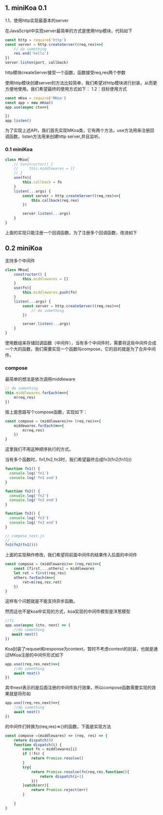 ## 1. miniKoa 0.1

1.1、使用http实现最基本的server

在JavaScript中实现server最简单的方式是使用http模块，代码如下
```javascript
const http = require('http')
const server = http.createServer((req,res)=>{
    // do something
    res.end('hello')
})
server.listen(port, callback)
```
http模块createServer接受一个函数，函数接受req,res两个参数

使用http模块创建server的方法比较简单，我们希望对http模块进行封装，从而更方便地使用。我们希望最终的使用方式如下：
1.2：目标使用方式
```javascript
const mKoa = require('MKoa')
const app = new mKoa()
app.use(async ctx=>{

})
app.listen()
```


为了实现上述API，我们首先实现MKoa类，它有两个方法，use方法用来注册回调函数，listen方法用来创建http server,并且监听。
### 0.1 miniKoa

```javascript
class MKoa{
    // constructor() {
    //     this.middlewares = []
    // }
    use(fn){
        this.callback = fn
    }
    listen(...args) {
        const server = http.createServer((req,res)=>{
            this.callback(req,res)
        })

        server.listen(...args)
    }
}
```
上面的实现只能注册一个回调函数，为了注册多个回调函数，改进如下
## 0.2 miniKoa

支持多个中间件

```javascript
class MKoa{
    constructor() {
        this.middlewares = []
    }
    use(fn){
        this.middlewares.push(fn)
    }
    listen(...args) {
        const server = http.createServer((req,res)=>{
            // do something
        })

        server.listen(...args)
    }
}
```
使用数组来存储回调函数（中间件），当有多个中间件时，需要将这些中间件合成一个大的函数，我们需要实现一个函数叫compose，它的目的就是为了合并中间件。

### compose


最简单的想法是依次调用middleware
```javascript
// do something
this.middlewares.forEach(m=>{
    m(req,res)
})
```
按上面思路写个compose函数，实现如下：
```javascript
const compose = (middlewares)=> (req,res)=>{
    middewares.forEach(m=>{
        m(req,res)
    })
}
```
这里我们不用这种顺序执行的方式。

当有多个函数时，fn1,fn2,fn3时，我们希望最终合成fn3(fn2(fn1()))
```javascript
function fn1() {
  console.log('fn1')
  console.log('fn1 end')
}

function fn2() {
  console.log('fn2')
  console.log('fn2 end')
}

function fn3() {
  console.log('fn3')
  console.log('fn3 end')
}

// compose_test.js
// ...
fn3(fn2(fn1()))
```

上面的实现稍作修改，我们希望将前面中间件的结果传入后面的中间件
```javascript
const compose = (middlewares)=> (req,res)=>{
    const [first,...others] = middlewares
    let ret = first(req,res)
    others.forEach(m=>{
        ret=m(req,res,ret)
    })
}
```
这样有个问题就是不能支持异步函数。

然而这也不是koa中实现的方式，koa实现的中间件模型是洋葱模型
```javascript
//f1
app.use(async (ctx, next) => {
    //do something
   await next()
})
```
Koa封装了requset和response为context，暂时不考虑context的封装，也就是通过MKoa注册的中间件形式如下
```javascript
app.use((req,res,next)=>{
    //do something 
    await next()
})
```
其中next表示的是后面注册的中间件执行效果，所以compose函数需要实现的效果就是将形如
```javascript
app.use((req,res,next)=>{
    //do something 
    await next()
})
```
的中间件们转换为(req,res)=>{}的函数，下面是实现方法

```javascript
const compose =(middlewares) => (req, res) => {
    return dispatch(0)
    function dispatch(i) {
        const fn = middlewares[i]
        if (!fn) {
            return Promise.resolve()
        }
        try{
            return Promise.resolve(fn(req,res,function(){
                return dispatch(i+1)
            }))
        }catch(err){
            return Promise.reject(err)
        }
        
    }
}
```

